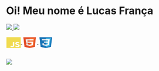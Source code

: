 # Oi! Meu nome é Lucas França

<div>
  <a href="https://github.com/lucasbfranca">
  <img height="180em" src="https://github-readme-stats.vercel.app/api?username=lucasbfranca&show_icons=true&theme=dark&include_all_commits=true&count_private=true&title_color=red&"/>
  <img height="180em" src="https://github-readme-stats.vercel.app/api/top-langs/?username=lucasbfranca&layout=compact&langs_count=7&theme=dark"/>
    <link rel="stylesheet" href="https://cdn.jsdelivr.net/gh/devicons/devicon@v2.13.0/devicon.min.css">
</div>
<div style="display: inline_block"><br>
  <img align="center" alt="Rafa-Js" height="30" width="40" src="https://raw.githubusercontent.com/devicons/devicon/master/icons/javascript/javascript-plain.svg">
  <img align="center" alt="Rafa-HTML" height="30" width="40" src="https://raw.githubusercontent.com/devicons/devicon/master/icons/html5/html5-original.svg">
  <img align="center" alt="Rafa-CSS" height="30" width="40" src="https://raw.githubusercontent.com/devicons/devicon/master/icons/css3/css3-original.svg">
</div>
  
  ##
  
  <div>
     <a href = "mailto: lucasbfranca1@gmail.com"><img src="https://img.shields.io/badge/-Gmail-%23333?style=for-the-badge&logo=gmail&logoColor=white" target="_blank"></a>
  </div>
